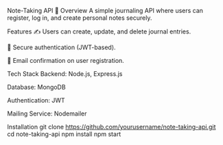 Note-Taking API
📝 Overview
A simple journaling API where users can register, log in, and create personal notes securely.

Features
✍️ Users can create, update, and delete journal entries.

🔐 Secure authentication (JWT-based).

📩 Email confirmation on user registration.

Tech Stack
Backend: Node.js, Express.js

Database: MongoDB

Authentication: JWT

Mailing Service: Nodemailer

Installation
git clone https://github.com/yourusername/note-taking-api.git
cd note-taking-api
npm install
npm start
